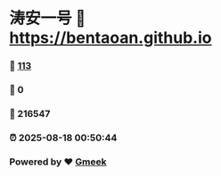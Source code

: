 # 涛安一号 :link: https://bentaoan.github.io 
### :page_facing_up: [113](https://bentaoan.github.io/tag.html) 
### :speech_balloon: 0 
### :hibiscus: 216547 
### :alarm_clock: 2025-08-18 00:50:44 
### Powered by :heart: [Gmeek](https://github.com/Meekdai/Gmeek)
